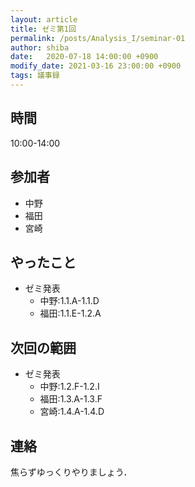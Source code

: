 ```yaml
---
layout: article
title: ゼミ第1回
permalink: /posts/Analysis_I/seminar-01
author: shiba
date:   2020-07-18 14:00:00 +0900
modify_date: 2021-03-16 23:00:00 +0900
tags: 議事録
---
```


## 時間

10:00-14:00

## 参加者

- 中野
- 福田
- 宮崎

## やったこと

- ゼミ発表
  - 中野:1.1.A-1.1.D
  - 福田:1.1.E-1.2.A

## 次回の範囲

- ゼミ発表
  - 中野:1.2.F-1.2.I
  - 福田:1.3.A-1.3.F
  - 宮崎:1.4.A-1.4.D

## 連絡

焦らずゆっくりやりましょう．